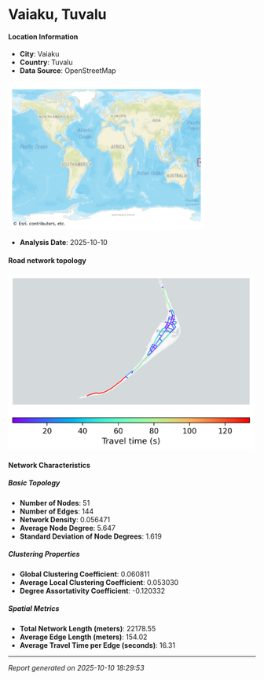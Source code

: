 # Vaiaku, Tuvalu

#### Location Information

- **City**: Vaiaku
- **Country**: Tuvalu
- **Data Source**: OpenStreetMap
<img src="Vaiaku_location.png" alt="Vaiaku Location Map" width="400" />

- **Analysis Date**: 2025-10-10

#### Road network topology

<img src="Vaiaku_network_map.png" alt="Vaiaku Road Network Map" width="500"/>

#### Network Characteristics

##### Basic Topology

- **Number of Nodes**: 51
- **Number of Edges**: 144
- **Network Density**: 0.056471
- **Average Node Degree**: 5.647
- **Standard Deviation of Node Degrees**: 1.619

##### Clustering Properties

- **Global Clustering Coefficient**: 0.060811
- **Average Local Clustering Coefficient**: 0.053030
- **Degree Assortativity Coefficient**: -0.120332

##### Spatial Metrics

- **Total Network Length (meters)**: 22178.55
- **Average Edge Length (meters)**: 154.02
- **Average Travel Time per Edge (seconds)**: 16.31

---
*Report generated on 2025-10-10 18:29:53*
